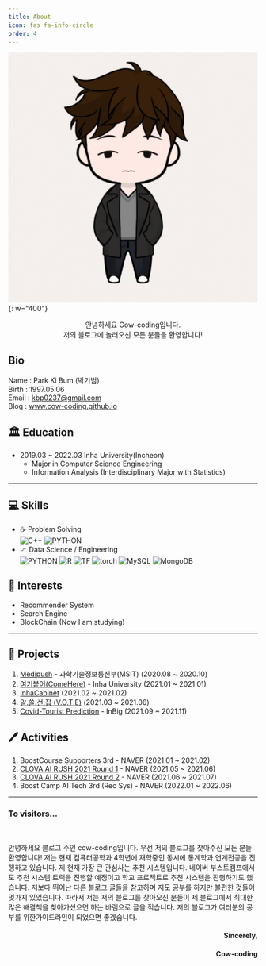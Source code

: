 ```yaml
---
title: About
icon: fas fa-info-circle
order: 4
---
```


![](/assets/img/my_img/profile.PNG){: w="400"}

<center>
안녕하세요 Cow-coding입니다.<br>
저의 블로그에 놀러오신 모든 분들을 환영합니다!
</center>  

## Bio
Name : Park Ki Bum (박기범)  
Birth : 1997.05.06  
Email : kbp0237@gmail.com  
Blog : www.cow-coding.github.io

## 🏛 Education
- 2019.03 ~ 2022.03 Inha University(Incheon)
  - Major in Computer Science Engineering
  - Information Analysis (Interdisciplinary Major with Statistics)

---

## 💻 Skills
- ☕️ Problem Solving  
  ![C++](https://img.shields.io/badge/C++-00897B?style=plastic&logo=c%2B%2B&logoColor=white) ![PYTHON](https://img.shields.io/badge/PYTHON-3776AB?style=plastic&logo=Python&logoColor=white)
- 📈 Data Science / Engineering  
  ![PYTHON](https://img.shields.io/badge/PYTHON-3776AB?style=plastic&logo=Python&logoColor=white) ![R](https://img.shields.io/badge/R-276DC3?style=plastic&logo=R&logoColor=white) ![TF](https://img.shields.io/badge/TensorFlow-FF6F00?style=plastic&logo=tensorflow&logoColor=white) ![torch](https://img.shields.io/badge/Pytorch-EE4C2C?style=plastic&logo=pytorch&logoColor=white) ![MySQL](https://img.shields.io/badge/MySQL-4479A1?style=plastic&logo=MySQL&logoColor=white) ![MongoDB](https://img.shields.io/badge/MongoDB-47A248?style=plastic&logo=MongoDB&logoColor=white)

## 📎 Interests
- Recommender System
- Search Engine
- BlockChain (Now I am studying)

---

## 📁 Projects
1. [Medipush](https://github.com/Medipush) - 과학기술정보통신부(MSIT) (2020.08 ~ 2020.10)
2. [여기붙어(ComeHere)](https://github.com/cow-coding/ComeHere.git) - Inha University (2021.01 ~ 2021.01)
3. [InhaCabinet](https://github.com/cow-coding/Cabinet-Project) (2021.02 ~ 2021.02)
4. [알.쓸.선.잡 (V.O.T.E)](https://github.com/cow-coding/V.O.T.E) (2021.03 ~ 2021.06) 
5. [Covid-Tourist Prediction](https://github.com/cow-coding/COVID-Tourist) - InBig (2021.09 ~ 2021.11)

## 🖊 Activities
1. BoostCourse Supporters 3rd - NAVER (2021.01 ~ 2021.02)
2. [CLOVA AI RUSH 2021 Round 1](https://campaign.naver.com/clova_airush/) - NAVER (2021.05 ~ 2021.06)
3. [CLOVA AI RUSH 2021 Round 2](https://campaign.naver.com/clova_airush/) - NAVER (2021.06 ~ 2021.07)
4. Boost Camp AI Tech 3rd (Rec Sys)	- NAVER (2022.01 ~ 2022.06)

---

<h3 data-ke-size="size23">To visitors...</h3>
<p data-ke-size="size16">&nbsp;</p>
안녕하세요 블로그 주인 cow-coding입니다.  
우선 저의 블로그를 찾아주신 모든 분들 환영합니다!
저는 현재 컴퓨터공학과 4학년에 재학중인 동시에 통계학과 연계전공을 진행하고 있습니다.  
제 현재 가장 큰 관심사는 추천 시스템입니다. 네이버 부스트캠프에서도 추천 시스템 트랙을 진행할 예정이고 학교 프로젝트로 추천 시스템을 진행하기도 했습니다.  
저보다 뛰어난 다른 블로그 글들을 참고하며 저도 공부를 하지만 불편한 것들이 몇가지 있었습니다.  
따라서 저는 저의 블로그를 찾아오신 분들이 제 블로그에서 최대한 많은 해결책을 찾아가셨으면 하는 바램으로 글을 적습니다.  
저의 블로그가 여러분의 공부를 위한가이드라인이 되었으면 좋겠습니다.   
<h4 style="text-align: right;" data-ke-size="size20">Sincerely,</h4>
<h4 style="text-align: right;" data-ke-size="size20">Cow-coding</h4>
<p data-ke-size="size16">&nbsp;</p>